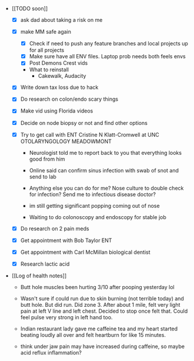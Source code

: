   * [[TODO soon]]
    * [x] ask dad about taking a risk on me

    * [x] make MM safe again 
      * [x] Check if need to push any feature branches and local projects up for all projects
      * [x] Make sure have all ENV files. Laptop prob needs both feels envs
      * [x] Post Demons Crest vids
      * What to reinstall
        * Cakewalk, Audacity
    * [x] Write down tax loss due to hack
    * [x] Do research on colon/endo scary things
    * [x] Make vid using Florida videos
    * [x] Decide on node biopsy or not and find other options
    * [x] Try to get call with ENT Cristine N Klatt-Cromwell at UNC OTOLARYNGOLOGY MEADOWMONT
      * Neurologist told me to report back to you that everything looks good from him

      * Online said can confirm sinus infection with swab of snot and send to lab 
      * Anything else you can do for me? Nose culture to double check for infection? Send me to infectious disease doctor?
      * im still getting significant popping coming out of nose
      * Waiting to do colonoscopy and endoscopy for stable job
    * [x] Do research on 2 pain meds
    * [x] Get appointment with Bob Taylor ENT
    * [x] Get appointment with Carl McMillan biological dentist
    * [x] Research lactic acid

  * [[Log of health notes]]
    * Butt hole muscles been hurting 3/10 after pooping yesterday lol

    * Wasn't sure if could run due to skin burning (not terrible today) and butt hole. But did run. Did zone 3. After about 1 mile, felt very light pain at left V line and left chest. Decided to stop once felt that. Could feel pulse very strong in left hand too.
    * Indian restaurant lady gave me caffeine tea and my heart started beating loudly all over and felt heartburn for like 15 minutes. 
    * think under jaw pain may have increased during caffeine, so maybe acid reflux inflammation?